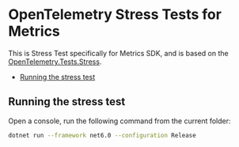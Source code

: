 # OpenTelemetry Stress Tests for Metrics

This is Stress Test specifically for Metrics SDK, and is
based on the [OpenTelemetry.Tests.Stress](../OpenTelemetry.Tests.Stress/README.md).

* [Running the stress test](#running-the-stress-test)

## Running the stress test

Open a console, run the following command from the current folder:

```sh
dotnet run --framework net6.0 --configuration Release
```
